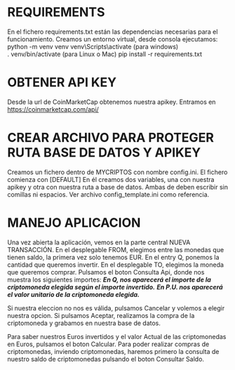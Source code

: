
# REQUIREMENTS  
En el fichero requirements.txt están las dependencias necesarias para el funcionamiento.
Creamos un entorno virtual, desde consola ejecutamos:
python -m venv venv
venv\Scripts\activate (para windows)  
. venv/bin/activate (para Linux o Mac)
pip install -r requirements.txt


# OBTENER API KEY

Desde la url de CoinMarketCap obtenemos nuestra apikey. 
Entramos en  https://coinmarketcap.com/api/


# CREAR ARCHIVO PARA PROTEGER RUTA BASE DE DATOS Y APIKEY

Creamos un fichero dentro de MYCRIPTOS con nombre config.ini. El fichero comienza con [DEFAULT]
En él creamos dos variables, una con nuestra apikey y otra con nuestra ruta a base de datos.
Ambas de deben escribir sin comillas ni espacios.
Ver archivo config_template.ini como referencia.

# MANEJO APLICACION

Una vez abierta la aplicación, vemos en la parte central NUEVA TRANSACCIÓN.
En el desplegable FROM, elegimos entre las monedas que tienen saldo, la primera vez solo tenemos EUR.
En el entry Q, ponemos la cantidad que queremos invertir. 
En el desplegable TO, elegimos la moneda que queremos comprar.
Pulsamos el boton Consulta Api, donde nos muestra los siguientes importes:
***En Q, nos aparecerá el importe de la criptomoneda elegida según el importe invertido.***
***En P.U. nos aparecerá el valor unitario de la criptomoneda elegida.***

Si nuestra eleccion no nos es válida, pulsamos Cancelar y volemos a elegir nuestra opcion.
Si pulsamos Aceptar, realizamos la compra de la criptomoneda y grabamos en nuestra base de datos.

Para saber nuestros Euros invertidos y el valor Actual de las criptomonedas en Euros, pulsamos el boton Calcular.
Para poder realizar compras de criptomonedas, inviendo criptomonedas, haremos primero la consulta de nuestro saldo de criptomonedas pulsando el boton Consultar Saldo.







 